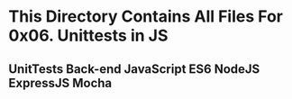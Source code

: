 # This Directory Contains All Files For 0x06. Unittests in JS

## UnitTests Back-end JavaScript ES6 NodeJS ExpressJS Mocha

